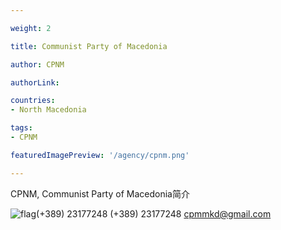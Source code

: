 ```yaml
---

weight: 2

title: Communist Party of Macedonia

author: CPNM

authorLink:  

countries: 
- North Macedonia

tags: 
- CPNM

featuredImagePreview: '/agency/cpnm.png'

---
```


CPNM, Communist Party of Macedonia简介 

<!--more-->

![flag](/agency/cpnm.png)(+389) 23177248 (+389) 23177248 cpmmkd@gmail.com